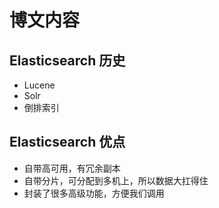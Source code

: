 # 博文内容

## Elasticsearch 历史

- Lucene
- Solr
- 倒排索引

## Elasticsearch 优点

- 自带高可用，有冗余副本
- 自带分片，可分配到多机上，所以数据大扛得住
- 封装了很多高级功能，方便我们调用
